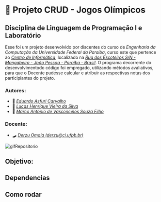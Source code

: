 # :medal_sports: Projeto CRUD - Jogos Olímpicos
## Disciplina de Linguagem de Programação I e Laboratório

  Esse foi um projeto desenvolvido por discentes do curso de *Engenharia da Computação da Universidade Federal da Paraíba*, curso este que pertence ao *[Centro de Informática](http://ci.ufpb.br/)*, localizado na *[Rua dos Escoteiros S/N - Mangabeira - João Pessoa - Paraíba - Brasil](https://g.co/kgs/xobLzCE)*. O programa decorrente do desenvolvimentodo código foi empregado, utilizando métodos avaliativos, para que o Docente pudesse calcular e atribuir as respectivas notas dos participiantes do projeto. 

### Autores:

-  :martial_arts_uniform:  *[Eduardo Asfuri Carvalho](https://github.com/Asfuri)*
-  :ping_pong:  *[Lucas Henrique Vieira da Silva](https://github.com/hvslucas)*
-  :boxing_glove:  *[Marco Antonio de Vasconcelos Souza Filho](https://github.com/MarcoFilho1)*

### Docente:

-  	:skateboard: *[Derzu Omaia (derzu@ci.ufpb.br)](https://github.com/derzu)*

![gifRepositorio](https://github.com/user-attachments/assets/18712b30-aedb-4b4c-85d7-bcd5c2435313)

## Objetivo:

## Dependencias

## Como rodar
